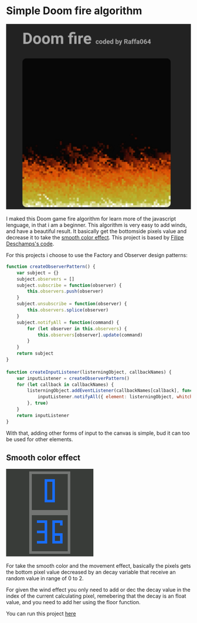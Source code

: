 # Simple Doom fire algorithm

![screenshot](/imgs/fire-image.jpg)

I maked this Doom game fire algorithm for learn more of the javascript lenguage, in that i am a beginner.
This algorithm is very easy to add winds, and have a beautiful result. 
It basically get the bottomside pixels value and decrease it to take the [smooth color effect](#smooth).
This project is based by [Filipe Deschamps's code](https://github.com/filipedeschamps/doom-fire-algorithm).

For this projects i choose to use the Factory and Observer design patterns:
```javascript
function createObserverPattern() {
    var subject = {}
    subject.observers = []
    subject.subscribe = function(observer) {
        this.observers.push(observer)
    }
    subject.unsubscribe = function(observer) {
        this.observers.splice(observer)
    }
    subject.notifyAll = function(command) {
        for (let observer in this.observers) {
            this.observers[observer].update(command)
        }
    }
    return subject
}

function createInputListener(listerningObject, callbackNames) {
    var inputListener = createObserverPattern()
    for (let callback in callbackNames) {
        listerningObject.addEventListener(callbackNames[callback], function(e) {
            inputListener.notifyAll({ element: listerningObject, whitch: callbackNames[callback], event: e })
        }, true)
    }
    return inputListener
}
```
With that, adding other forms of input to the canvas is simple, bud it can too be used for other elements.

<a name="smooth"></a>
## Smooth color effect 
<div style="margin-left: auto; margin-right: auto;">
    <img src="./imgs/algorithm.gif">
</div>

For take the smooth color and the movement effect, basically the pixels gets the bottom pixel value decreased by an decay variable that receive an random value in range of 0 to 2.

For given the wind effect you only need to add or dec the decay value in the index of the current calculating pixel, remebering that the decay is an float value, and you need to add her using the floor function.

You can run this project [here](https://raffa064.github.io/DoomFire/)
